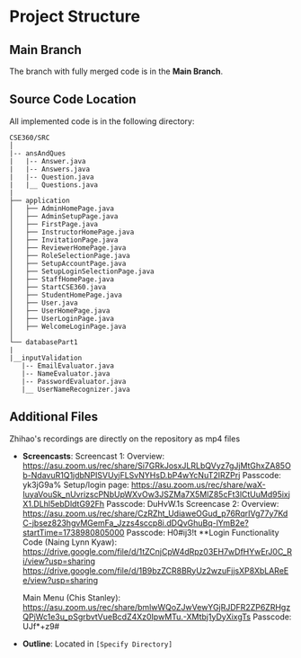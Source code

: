 # Project Structure

## Main Branch
The branch with fully merged code is in the **Main Branch**.

## Source Code Location
All implemented code is in the following directory:

```
CSE360/SRC
│
|-- ansAndQues
|   |-- Answer.java
|   |-- Answers.java
|   |-- Question.java
|   |__ Questions.java
|
├── application
│   ├── AdminHomePage.java
│   ├── AdminSetupPage.java
│   ├── FirstPage.java
│   ├── InstructorHomePage.java
│   ├── InvitationPage.java
│   ├── ReviewerHomePage.java
│   ├── RoleSelectionPage.java
│   ├── SetupAccountPage.java
│   ├── SetupLoginSelectionPage.java
│   ├── StaffHomePage.java
│   ├── StartCSE360.java
│   ├── StudentHomePage.java
│   ├── User.java
│   ├── UserHomePage.java
│   ├── UserLoginPage.java
│   ├── WelcomeLoginPage.java
│
└── databasePart1
|
|__inputValidation
   |-- EmailEvaluator.java
   |-- NameEvaluator.java
   |-- PasswordEvaluator.java
   |__ UserNameRecognizer.java

```

## Additional Files
Zhihao's recordings are directly on the repository as mp4 files
- **Screencasts**:
   Screencast 1:
          Overview: https://asu.zoom.us/rec/share/Si7GRkJosxJLRLbQVyz7gJjMtGhxZA85Ob-NdavuR1Q1jdbNPISVUyjFLSvNYHsD.bP4wYcNuT2IRZPrj
                    Passcode: yk3jG9a%
          Setup/login page: https://asu.zoom.us/rec/share/waX-IuyaVouSk_nUvrizscPNbUpWXvOw3JSZMa7X5MlZ85cFt3lCtUuMd95ixjX1.DLhl5ebDldtG92Fh
                            Passcode: DuHvW.1s
  Screencase 2:
          Overview: https://asu.zoom.us/rec/share/CzRZht_UdiaweOGud_p76RqrIVg77y7KdC-jbsez823hgvMGemFa_Jzzs4sccp8i.dDQvGhuBq-lYmB2e?startTime=1738980805000
                    Passcode: H0#ij3!t
  **Login Functionality Code (Naing Lynn Kyaw): https://drive.google.com/file/d/1tZCnjCpW4dRpz03EH7wDfHYwErJ0C_Ri/view?usp=sharing
  https://drive.google.com/file/d/1B9bzZCR8BRyUz2wzuFjjsXP8XbLAReEe/view?usp=sharing

     Main Menu (Chis Stanley): https://asu.zoom.us/rec/share/bmlwWQoZJwVewYGjRJDFR2ZP6ZRHgzQPjWc1e3u_pSgrbvtVueBcdZ4Xz0IpwMTu.-XMtbj1yDyXixgTs
                 Passcode: UJf*+z9#
- **Outline**: Located in `[Specify Directory]`
